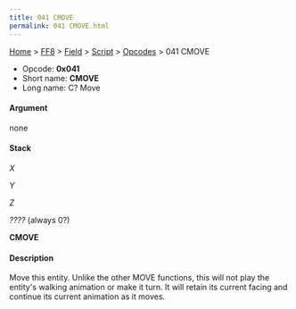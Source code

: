 ```yaml
---
title: 041 CMOVE
permalink: 041 CMOVE.html
---
```


[Home](../../../../Main%20Page.md) > [FF8](../../../../FF8.md) > [Field](../../../Field.md) > [Script](../../Script.md) > [Opcodes](../Opcodes.md) > 041 CMOVE

-   Opcode: **0x041**
-   Short name: **CMOVE**
-   Long name: C? Move

#### Argument

none

#### Stack

  
*X*

*Y*

*Z*

*????* (always 0?)

**CMOVE**

#### Description

Move this entity. Unlike the other MOVE functions, this will not play
the entity's walking animation or make it turn. It will retain its
current facing and continue its current animation as it moves.
